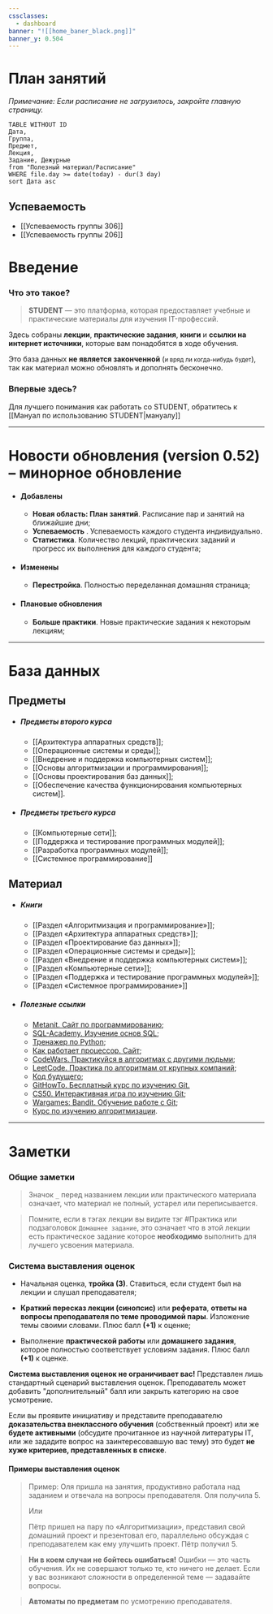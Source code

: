 ```yaml
---
cssclasses:
  - dashboard
banner: "![[home_baner_black.png]]"
banner_y: 0.504
---
```

# План занятий

*Примечание: Если расписание не загрузилось, закройте главную страницу.*

```dataview
TABLE WITHOUT ID
Дата,
Группа, 
Предмет,
Лекция, 
Задание, Дежурные
from "Полезный материал/Расписание"
WHERE file.day >= date(today) - dur(3 day)
sort Дата asc
```

## Успеваемость

- [[Успеваемость группы 306]]
- [[Успеваемость группы 206]]

# Введение

### Что это такое?

> **STUDENT** — это платформа, которая предоставляет учебные и практические материалы для изучения IT-профессий. 

Здесь собраны **лекции**, **практические задания**, **книги** и **ссылки на интернет источники**, которые вам понадобятся в ходе обучения.

Это база данных **не является законченной** (<small>и вряд ли когда-нибудь будет</small>), так как материал можно обновлять и дополнять бесконечно.
### Впервые здесь?

Для лучшего понимания как работать со STUDENT, обратитесь к [[Мануал по использованию STUDENT|мануалу]]

---
# Новости обновления (version 0.52) – минорное обновление

- #### Добавлены 
	- **Новая область: План занятий**. Расписание пар и занятий на ближайшие дни;
	- **Успеваемость** . Успеваемость каждого студента индивидуально.
	- **Статистика**. Количество лекций, практических заданий и прогресс их выполнения для каждого студента;
- #### Изменены
	- **Перестройка**. Полностью переделанная домашняя страница;
- #### Плановые обновления
	- **Больше практики**. Новые практические задания к некоторым лекциям;



---
# База данных

## Предметы

- ##### Предметы второго курса
	- [[Архитектура аппаратных средств]];
	- [[Операционные системы и среды]];
	- [[Внедрение и поддержка компьютерных систем]];
	- [[Основы алгоритмизации и программирования]];
	- [[Основы проектирования баз данных]];
	- [[Обеспечение качества функционирования компьютерных систем]].

- ##### Предметы третьего курса
	- [[Компьютерные сети]];
	- [[Поддержка и тестирование программных модулей]];
	- [[Разработка программных модулей]];
	- [[Системное программирование]]

## Материал

- ##### Книги
	- [[Раздел «Алгоритмизация и программирование»]];
	- [[Раздел «Архитектура аппаратных средств»]];
	- [[Раздел «Проектирование баз данных»]];
	- [[Раздел «Операционные системы и среды»]];
	- [[Раздел «Внедрение и поддержка компьютерных систем»]];
	- [[Раздел «Компьютерные сети»]];
	- [[Раздел «Поддержка и тестирование программных модулей»]];
	- [[Раздел «Системное программирование»]]

- ##### Полезные ссылки
	- [Metanit. Сайт по программированию](https://metanit.com/python/);
	- [SQL-Academy. Изучение основ SQL](https://sql-academy.org/ru);
	- [Тренажер по Python](https://pythontutor.ru/);
	- [Как работает процессор. Сайт](http://www.simplecpu.com/Binary.html);
	- [CodeWars. Практикуйся в алгоритмах с другими людьми](https://www.codewars.com/);
	- [LeetCode. Практика по алгоритмам от крупных компаний](https://leetcode.com/);
	- [Код будущего](https://start.1t.ru/c/index.html?amp&amp);
	- [GitHowTo. Бесплатный курс по изучению Git.](https://githowto.com/ru/setup)
	- [CS50. Интерактивная игра по изучению Git](https://cs50.harvard.edu/x/2024/);
	- [Wargames: Bandit. Обучение работе с Git](https://overthewire.org/wargames/bandit/);
	- [Курс по изучению алгоритмизации](https://www.khanacademy.org/computing/computer-science/algorithms).

---
# Заметки

### Общие заметки

> Значок `_` перед названием лекции или практического материала означает, что материал не полный, устарел или переписывается.

> Помните, если в тэгах лекции вы видите тэг #Практика или подзаголовок `Домашнее задание`, это означает что в этой лекции есть практическое задание которое **необходимо** выполнить для лучшего усвоения материала.

### Система выставления оценок

- Начальная оценка, **тройка (3)**. Ставиться, если студент был на лекции и слушал преподавателя;

- **Краткий пересказ лекции (синопсис)** или **реферата**, **ответы на вопросы преподавателя по теме проводимой пары**. Изложение темы своими словами.  Плюс балл **(+1)** к оценке;

- Выполнение **практической работы** или **домашнего задания**, которое полностью соответствует условиям задания. Плюс балл **(+1)** к оценке.

**Система выставления оценок не ограничивает вас!** Представлен лишь стандартный сценарий выставления оценок. Преподаватель может добавить "дополнительный" балл или закрыть категорию на свое усмотрение.

Если вы проявите инициативу и представите преподавателю **доказательства внеклассного обучения** (собственный проект) или же **будете активными** (обсудите прочитанное из научной литературы IT, или же зададите вопрос на заинтересовавшую вас тему) это будет **не хуже критериев, представленных в списке**.

#### Примеры выставления оценок

> Пример: Оля пришла на занятия, продуктивно работала над заданием и отвечала на вопросы преподавателя. Оля получила 5.
> 
> Или
> 
> Пётр пришел на пару по «Алгоритмизации», представил свой домашний проект и презентовал его, параллельно обсуждая с преподавателем как ему улучшить проект. Пётр получил 5.

> **Ни в коем случаи не бойтесь ошибаться!**  Ошибки — это часть обучения. Их не совершают только те, кто ничего не делает. Если у вас возникают сложности в определенной теме — задавайте вопросы.

> **Автоматы по предметам** по усмотрению преподавателя.